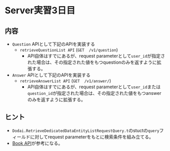 # Server実習3日目

## 内容

* `Question` APIとして下記のAPIを実装する
  * `retrieveQuestionList API` (`GET  /v1/question`)
    * API自体はすでにあるが、request parameterとして`user_id`が指定された場合は、その指定された値をもつquestionのみを返すように拡張する。
* `Answer` APIとして下記のAPIを実装する
  * `retrieveAnswerList API`     (`GET  /v1/answer/`)
    * API自体はすでにあるが、request parameterとして`user_id`または`question_id`が指定された場合は、その指定された値をもつanswerのみを返すように拡張する。

## ヒント

* `Dodai.RetrieveDedicatedDataEntityListRequestQuery.t`のstuctの`query`フィールドに対してrequest parameterをもとに検索条件を組み立てる。
* [Book API](../../web/controller/book/index.ex)が参考になる。
